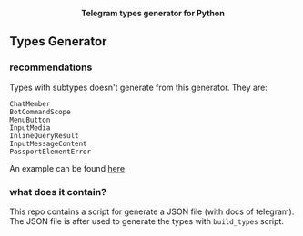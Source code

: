 <p align="center">
    <b>Telegram types generator for Python</b>
</p>

## Types Generator
### recommendations
Types with subtypes doesn't generate from this generator.
They are:
```
ChatMember
BotCommandScope
MenuButton
InputMedia
InlineQueryResult
InputMessageContent
PassportElementError
```
An example can be found [here](types_prefabricated)
### what does it contain?
This repo contains a script for generate a JSON file (with docs of telegram).
The JSON file is after used to generate the types with `build_types` script.